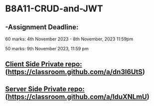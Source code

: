 # B8A11-CRUD-and-JWT
## -Assignment Deadline:

60 marks: 4th November 2023 - 8th November, 2023 11:59pm

50 marks: 9th November 2023, 11:59 pm

## [ Client Side Private repo:](https://classroom.github.com/a/dn3l6UtS)(https://classroom.github.com/a/dn3l6UtS)

## [ Server Side Private repo:](https://classroom.github.com/a/IduXNLmU)(https://classroom.github.com/a/IduXNLmU)
